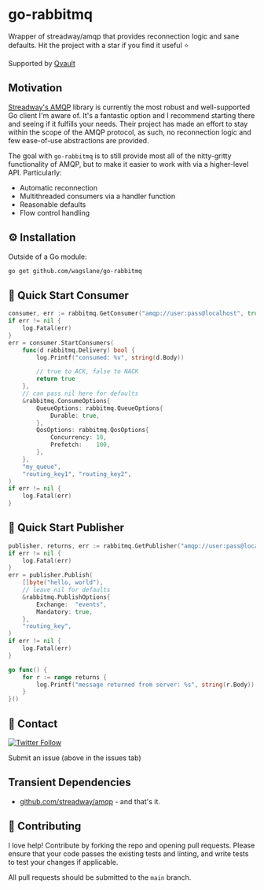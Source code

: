 # go-rabbitmq

Wrapper of streadway/amqp that provides reconnection logic and sane defaults. Hit the project with a star if you find it useful ⭐

Supported by [Qvault](https://qvault.io)

## Motivation

[Streadway's AMQP](https://github.com/streadway/amqp) library is currently the most robust and well-supported Go client I'm aware of. It's a fantastic option and I recommend starting there and seeing if it fulfills your needs. Their project has made an effort to stay within the scope of the AMQP protocol, as such, no reconnection logic and few ease-of-use abstractions are provided.

The goal with `go-rabbitmq` is to still provide most all of the nitty-gritty functionality of AMQP, but to make it easier to work with via a higher-level API. Particularly:

* Automatic reconnection
* Multithreaded consumers via a handler function
* Reasonable defaults
* Flow control handling

## ⚙️ Installation

Outside of a Go module:

```bash
go get github.com/wagslane/go-rabbitmq
```

## 🚀 Quick Start Consumer

```go
consumer, err := rabbitmq.GetConsumer("amqp://user:pass@localhost", true)
if err != nil {
    log.Fatal(err)
}
err = consumer.StartConsumers(
    func(d rabbitmq.Delivery) bool {
        log.Printf("consumed: %v", string(d.Body))

        // true to ACK, false to NACK
        return true
    },
    // can pass nil here for defaults
    &rabbitmq.ConsumeOptions{
        QueueOptions: rabbitmq.QueueOptions{
            Durable: true,
        },
        QosOptions: rabbitmq.QosOptions{
            Concurrency: 10,
            Prefetch:    100,
        },
    },
    "my_queue",
    "routing_key1", "routing_key2",
)
if err != nil {
    log.Fatal(err)
}
```

## 🚀 Quick Start Publisher

```go
publisher, returns, err := rabbitmq.GetPublisher("amqp://user:pass@localhost", true)
if err != nil {
    log.Fatal(err)
}
err = publisher.Publish(
    []byte("hello, world"),
    // leave nil for defaults
    &rabbitmq.PublishOptions{
        Exchange:  "events",
        Mandatory: true,
    },
    "routing_key",
)
if err != nil {
    log.Fatal(err)
}

go func() {
    for r := range returns {
        log.Printf("message returned from server: %s", string(r.Body))
    }
}()
```

## 💬 Contact

[![Twitter Follow](https://img.shields.io/twitter/follow/wagslane.svg?label=Follow%20Wagslane&style=social)](https://twitter.com/intent/follow?screen_name=wagslane)

Submit an issue (above in the issues tab)

## Transient Dependencies

* [github.com/streadway/amqp](https://github.com/streadway/amqp) - and that's it.

## 👏 Contributing

I love help! Contribute by forking the repo and opening pull requests. Please ensure that your code passes the existing tests and linting, and write tests to test your changes if applicable.

All pull requests should be submitted to the `main` branch.
